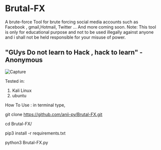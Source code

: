 # Brutal-FX
A brute-force Tool for brute forcing social media accounts such as Facebook , gmail,Hotmail, Twitter ... And more coming soon.
Note: This tool is only for educational purpose and not to be used illegally against anyone and i shall not be held responsible for your misuse of power. 


"GUys Do not learn to Hack , hack to learn" 
                              -Anonymous
------------------------------------------------------------------------------------------------
![Capture](https://user-images.githubusercontent.com/68897241/91045878-91f42b80-e628-11ea-907c-8a895303fdfc.JPG)

Tested in:
 1. Kali Linux
 2. ubuntu
 
 
How To Use :
in terminal type,

git clone https://github.com/anii-py/Brutal-FX.git

cd Brutal-FX/

pip3 install -r requirements.txt

python3 Brutal-FX.py
